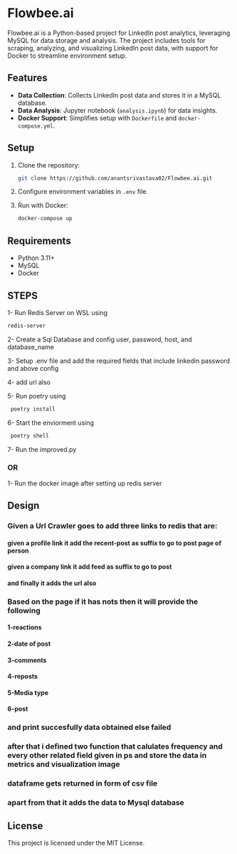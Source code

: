 # Flowbee.ai

Flowbee.ai is a Python-based project for LinkedIn post analytics, leveraging MySQL for data storage and analysis. The project includes tools for scraping, analyzing, and visualizing LinkedIn post data, with support for Docker to streamline environment setup.

## Features

- **Data Collection**: Collects LinkedIn post data and stores it in a MySQL database.
- **Data Analysis**: Jupyter notebook (`analysis.ipynb`) for data insights.
- **Docker Support**: Simplifies setup with `Dockerfile` and `docker-compose.yml`.

## Setup

1. Clone the repository:
   ```bash
   git clone https://github.com/anantsrivastava02/Flowbee.ai.git
   ```

2. Configure environment variables in `.env` file.

3. Run with Docker:
   ```bash
   docker-compose up
   ```

## Requirements

- Python 3.11+
- MySQL
- Docker

## STEPS
   1- Run Redis Server on WSL using
   ```bash
   redis-server
   ```
     
  2- Create a Sql Database and config user, password, host, and database_name
  
  3- Setup .env file and add the required fields that include linkedin password and above config
  
  4- add url also
  
  5- Run poetry using
  ```bash
   poetry install
   ```
     
  6- Start the enviorment using
  ```bash
   poetry shell
   ```
     
  7- Run the improved.py
  

 ### OR 
 
  1- Run the docker image after setting up redis server 
  
## Design
### Given a Url Crawler goes to add three links to redis that are:

   #### given a profile link it add the recent-post as suffix to go to post page of person
   
   #### given a company link it add feed as suffix to go to post 
   
   #### and finally it adds the url also 

### Based on the page if it has nots then it will provide the following

   #### 1-reactions
   
   #### 2-date of post
   
   #### 3-comments
   
   #### 4-reposts
   
   #### 5-Media type

   #### 6-post
   
### and print succesfully data obtained else failed

### after that i defined two function that calulates frequency and every other related field given in ps and store the data in metrics and visualization image 

### dataframe gets returned in form of csv file 


### apart from that it adds the data to Mysql database 


## License

This project is licensed under the MIT License.
